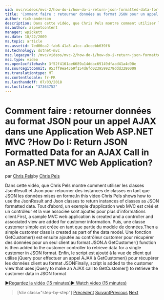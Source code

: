 ```yaml
---
uid: mvc/videos/mvc-2/how-do-i/how-do-i-return-json-formatted-data-for-an-ajax-call-in-an-aspnet-mvc-web-application
title: 'Comment faire : retourner données au format JSON pour un appel AJAX dans une Application Web ASP.NET MVC ? | Microsoft Docs'
author: rick-anderson
description: Dans cette vidéo, que Chris Pels montre comment utiliser les classes JsonResult et Json pour retourner des instances de classes en tant que JSON les données mises en forme. Tout d’abord, un échantillon MVC web appl...
ms.author: aspnetcontent
manager: wpickett
ms.date: 10/22/2009
ms.topic: article
ms.assetid: 7ed06ca2-fab6-41a3-a1cc-a3ccebb639f6
ms.technology: dotnet-mvc
msc.legacyurl: /mvc/videos/mvc-2/how-do-i/how-do-i-return-json-formatted-data-for-an-ajax-call-in-an-aspnet-mvc-web-application
msc.type: video
ms.openlocfilehash: 3f52f4161ae6689a14ddac69149dfaad41a4d90e
ms.sourcegitcommit: 953ff9ea4369f154d6fd0239599279ddd3280009
ms.translationtype: MT
ms.contentlocale: fr-FR
ms.lasthandoff: 07/03/2018
ms.locfileid: "37363752"
---
```

<a name="how-do-i-return-json-formatted-data-for-an-ajax-call-in-an-aspnet-mvc-web-application"></a><span data-ttu-id="022d8-105">Comment faire : retourner données au format JSON pour un appel AJAX dans une Application Web ASP.NET MVC ?</span><span class="sxs-lookup"><span data-stu-id="022d8-105">How Do I: Return JSON Formatted Data for an AJAX Call in an ASP.NET MVC Web Application?</span></span>
====================
<span data-ttu-id="022d8-106">par [Chris Pels](https://twitter.com/chrispels)</span><span class="sxs-lookup"><span data-stu-id="022d8-106">by [Chris Pels](https://twitter.com/chrispels)</span></span>

<span data-ttu-id="022d8-107">Dans cette vidéo, que Chris Pels montre comment utiliser les classes JsonResult et Json pour retourner des instances de classes en tant que JSON les données mises en forme.</span><span class="sxs-lookup"><span data-stu-id="022d8-107">In this video Chris Pels shows how to use the JsonResult and Json classes to return instances of classes as JSON formatted data.</span></span> <span data-ttu-id="022d8-108">Tout d’abord, un exemple d’application web MVC est créé et un contrôleur et la vue associée sont ajoutés pour plus d’informations client.</span><span class="sxs-lookup"><span data-stu-id="022d8-108">First, a sample MVC web application is created and a controller and associated view are added for customer information.</span></span> <span data-ttu-id="022d8-109">Puis, une classe customer simple est créée en tant que partie du modèle de données.</span><span class="sxs-lookup"><span data-stu-id="022d8-109">Then a simple customer class is created as part of the data model.</span></span> <span data-ttu-id="022d8-110">Une fonction GetCustomer() est ensuite ajoutée au contrôleur customer pour récupérer des données pour un seul client au format JSON.</span><span class="sxs-lookup"><span data-stu-id="022d8-110">A GetCustomer() function is then added to the customer controller to retrieve data for a single customer in JSON format.</span></span> <span data-ttu-id="022d8-111">Enfin, le script est ajouté à la vue de client qui utilise jQuery pour effectuer un appel AJAX à GetCustomer() pour récupérer les données client au format JSON</span><span class="sxs-lookup"><span data-stu-id="022d8-111">Finally, script is added to the customer view that uses jQuery to make an AJAX call to GetCustomer() to retrieve the customer data in JSON format</span></span>

[<span data-ttu-id="022d8-112">&#9654;Regardez la vidéo (15 minutes)</span><span class="sxs-lookup"><span data-stu-id="022d8-112">&#9654; Watch video (15 minutes)</span></span>](https://channel9.msdn.com/Blogs/ASP-NET-Site-Videos/how-do-i-return-json-formatted-data-for-an-ajax-call-in-an-aspnet-mvc-web-application)

> [!div class="step-by-step"]
> <span data-ttu-id="022d8-113">[Précédent](aspnet-mvc-how-10-minute-technical-video-for-developers.md)
> [Suivant](how-do-i-work-with-data-in-aspnet-mvc-partial-views.md)</span><span class="sxs-lookup"><span data-stu-id="022d8-113">[Previous](aspnet-mvc-how-10-minute-technical-video-for-developers.md)
[Next](how-do-i-work-with-data-in-aspnet-mvc-partial-views.md)</span></span>
